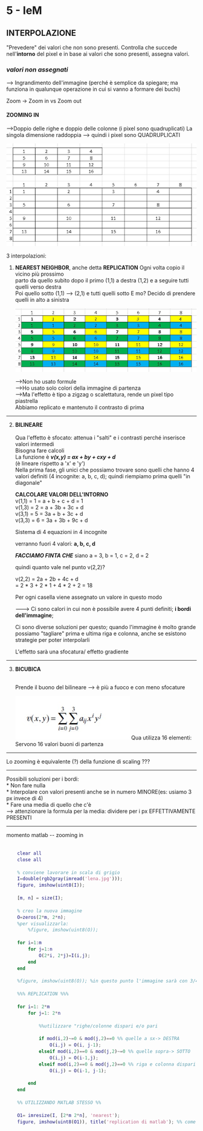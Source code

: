 # **5 - IeM**

## **INTERPOLAZIONE**

"Prevedere" dei valori che non sono presenti. Controlla che succede nell'**intorno** del pixel e in base ai valori che sono presenti, assegna valori.

### ***valori non assegnati***

--> Ingrandimento dell'immagine (perché è semplice da spiegare; ma funziona in qualunque operazione in cui si vanno a formare dei buchi)

Zoom -> Zoom in vs Zoom out

#### **ZOOMING IN**

-->Doppio delle righe e doppio delle colonne (i pixel sono quadruplicati)
La singola dimensione raddoppia --> quindi i pixel sono QUADRUPLICATI 

![esempio zoom-in](media/immagine5-1.jpg)

3 interpolazioni: 
1. **NEAREST NEIGHBOR**, anche detta **REPLICATION**
    Ogni volta copio il vicino più prossimo<br>
    parto da quello subito dopo il primo (1,1) a destra (1,2)
    e a seguire tutti quelli verso destra<br>
    Poi quello sotto (1,1) --> (2,1) e tutti quelli sotto
    E mo? Decido di prendere quelli in alto a sinistra<br>
    
    ![esempio](media/immagine5-2.jpg)

    -->Non ho usato formule<br>
    -->Ho usato solo colori della immagine di partenza<br>
    -->Ma l'effetto è tipo a zigzag o scalettatura, rende un pixel tipo piastrella<br>
    Abbiamo replicato e mantenuto il contrasto di prima<br>

***

2.  **BILINEARE**<br><br>
    Qua l'effetto è sfocato: attenua i "salti" e i contrasti perché inserisce valori intermedi<br>
    Bisogna fare calcoli<br>
    La funzione è ***v(x,y) = ax + by + cxy + d***<br> 
    (è lineare rispetto a 'x' e 'y')<br>
    Nella prima fase, gli unici che possiamo trovare sono quelli che hanno 4 valori definiti (4 incognite: a, b, c, d); quindi riempiamo prima quelli "in diagonale"<br>

    **CALCOLARE VALORI DELL'INTORNO**<br>
    v(1,1) = 1 = a + b + c + d = 1<br>
    v(1,3) = 2 = a + 3b + 3c + d<br>
    v(3,1) = 5 = 3a + b + 3c + d<br>
    v(3,3) = 6 = 3a + 3b + 9c + d<br>

    Sistema di 4 equazioni in 4 incognite

    verranno fuori 4 valori: **a, b, c, d**

    ***FACCIAMO FINTA CHE*** siano a = 3, b = 1, c = 2, d = 2

    quindi quanto vale nel punto v(2,2)?

    v(2,2) = 2a + 2b + 4c + d <br>
    = 2 * 3 + 2 * 1 + 4 * 2 + 2 = 18

    Per ogni casella viene assegnato un valore in questo modo

    ---> Ci sono calori in cui non è possibile avere 4 punti definiti; **i bordi dell'immagine**;

    Ci sono diverse soluzioni per questo; quando l'immagine è molto grande possiamo "tagliare" prima e ultima riga e colonna, anche se esistono strategie per poter interpolarli

    L'effetto sarà una sfocatura/ effetto gradiente

***

3. **BICUBICA**<br><br>

    Prende il buono del bilineare --> è più a fuoco e con meno sfocature

    ![formula della bicubica](media/immagine5-3.jpg)
    Qua utilizza 16 elementi: Servono 16 valori buoni di partenza

***

Lo zooming è equivalente (?) della funzione di scaling ???

***

Possibili soluzioni per i bordi:<br>
    * Non fare nulla<br>
    * Interpolare con valori presenti anche se in numero MINORE(es: usiamo 3 px invece di 4)<br>
    * Fare una media di quello che c'è<br>
        --> attenzionare la formula per la media: dividere per i px EFFETTIVAMENTE PRESENTI

***

momento matlab -- zooming in

```matlab

    clear all 
    close all

    % conviene lavorare in scala di grigio
    I=double(rgb2gray(imread('lena.jpg')));
    figure, imshow(uint8(I)); 

    [m, n] = size(I);

    % creo la nuova immagine
    O=zeros(2*m, 2*n); 
    %per visualizzarla: 
        %figure, imshow(uint8(O)); 

    for i=1:m
        for j=1:n
            O(2*i, 2*j)=I(i,j); 
        end
    end

    %figure, imshow(uint8(O)); %in questo punto l'immagine sarà con 3/4 di buchi

    %%% REPLICATION %%% 

    for i=1: 2*m
        for j=1: 2*n

            %%utilizzare "righe/colonne dispari e/o pari
            
            if mod(i,2)~=0 & mod(j,2)==0 %% quelle a sx-> DESTRA
                O(i,j) = O(i, j-1); 
            elseif mod(i,2)==0 & mod(j,2)~=0 %% quelle sopra-> SOTTO
                O(i,j) = O(i-1,j); 
            elseif mod(i,2)==0 & mod(j,2)==0 %% riga e colonna dispari == quelle di partenza
                O(i,j) = O(i-1, j-1); 

        end
    end

    %% UTILIZZANDO MATLAB STESSO %%

    O1= imresize(I, [2*m 2*n], 'nearest'); 
    figure, imshow(uint8(O1)), title('replication di matlab'); %% come dare titolo a finestra

    
```